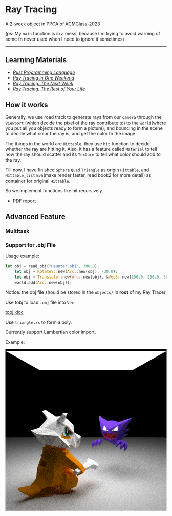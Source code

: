 # Ray Tracing

A 2-week object in PPCA of ACMClass-2023

(ps: My `main` function is in a mess, because I'm trying to avoid warning of some fn never used when I need to ignore it sometimes)

---

## Learning Materials

- [*Rust Programming Language*](https://doc.rust-lang.org/book/title-page.html)
- [_Ray Tracing in One Weekend_](https://raytracing.github.io/books/RayTracingInOneWeekend.html)
- [_Ray Tracing: The Next Week_](https://raytracing.github.io/books/RayTracingTheNextWeek.html)
- [_Ray Tracing: The Rest of Your Life_](https://raytracing.github.io/books/RayTracingTheRestOfYourLife.html)

## How it works

Generally, we use road track to generate rays from our `camera` through the `Viewport` (which decide the pixel of the ray contribute to) to the `world`(where you put all you objects ready to form a picture), and bouncing in the scene to decide what color the ray is, and get the color to the image.

The things in the world are `Hittable`, they use `hit` function to decide whether the ray are hitting it. Also, it has a feature called `Material` to tell how the ray should scatter and its `Texture` to tell what color should add to the ray.

Till now, I have finished `Sphere` `Quad` `Triangle` as origin `Hittable`, and `Hittable_list` `Bvh`(make render faster, read book2 for more detail) as container for original `Hittable`.

So we implement functions like hit recursively.

- [PDF report](PDF_Report.md)

## Advanced Feature

### Multitask

### Support for .obj File

Usage example:

```rust
let obj = read_obj("Haunter.obj", 300.0);
    let obj = RotateY::new(Arc::new(obj), -30.0);
    let obj = Translate::new(Arc::new(obj), &Vec3::new(156.0, 206.0, 300.0));
    world.add(Arc::new(obj));
```

Notice: the obj file should be stored in the `objects/` in **root** of my Ray Tracer

Use tobj to load `.obj` file into `Vec`

[tobj_doc](https://docs.rs/tobj/latest/tobj/)

Use `triangle.rs` to form a poly.

Currently support Lambertian color import.

Example:

![Pokemon Fight](images/PokemonFight.jpg)
